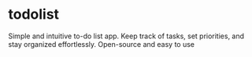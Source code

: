 # todolist
Simple and intuitive to-do list app. Keep track of tasks, set priorities, and stay organized effortlessly. Open-source and easy to use
